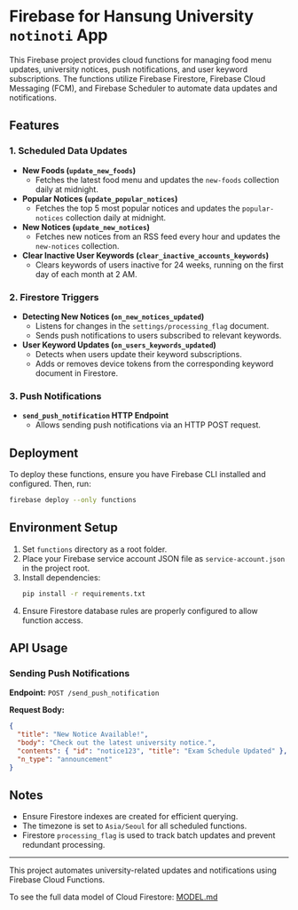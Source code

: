 # Firebase for Hansung University `notinoti` App

This Firebase project provides cloud functions for managing food menu updates, university notices, push notifications, and user keyword subscriptions. The functions utilize Firebase Firestore, Firebase Cloud Messaging (FCM), and Firebase Scheduler to automate data updates and notifications.

## Features

### 1. Scheduled Data Updates
- **New Foods (`update_new_foods`)**
  - Fetches the latest food menu and updates the `new-foods` collection daily at midnight.
- **Popular Notices (`update_popular_notices`)**
  - Fetches the top 5 most popular notices and updates the `popular-notices` collection daily at midnight.
- **New Notices (`update_new_notices`)**
  - Fetches new notices from an RSS feed every hour and updates the `new-notices` collection.
- **Clear Inactive User Keywords (`clear_inactive_accounts_keywords`)**
  - Clears keywords of users inactive for 24 weeks, running on the first day of each month at 2 AM.

### 2. Firestore Triggers
- **Detecting New Notices (`on_new_notices_updated`)**
  - Listens for changes in the `settings/processing_flag` document.
  - Sends push notifications to users subscribed to relevant keywords.
- **User Keyword Updates (`on_users_keywords_updated`)**
  - Detects when users update their keyword subscriptions.
  - Adds or removes device tokens from the corresponding keyword document in Firestore.

### 3. Push Notifications
- **`send_push_notification` HTTP Endpoint**
  - Allows sending push notifications via an HTTP POST request.

## Deployment
To deploy these functions, ensure you have Firebase CLI installed and configured. Then, run:

```sh
firebase deploy --only functions
```

## Environment Setup
1. Set `functions` directory as a root folder.
2. Place your Firebase service account JSON file as `service-account.json` in the project root.
3. Install dependencies:
   ```sh
   pip install -r requirements.txt
   ```
4. Ensure Firestore database rules are properly configured to allow function access.

## API Usage
### Sending Push Notifications
**Endpoint:** `POST /send_push_notification`

**Request Body:**
```json
{
  "title": "New Notice Available!",
  "body": "Check out the latest university notice.",
  "contents": { "id": "notice123", "title": "Exam Schedule Updated" },
  "n_type": "announcement"
}
```

## Notes
- Ensure Firestore indexes are created for efficient querying.
- The timezone is set to `Asia/Seoul` for all scheduled functions.
- Firestore `processing_flag` is used to track batch updates and prevent redundant processing.

---
This project automates university-related updates and notifications using Firebase Cloud Functions.

To see the full data model of Cloud Firestore: [MODEL.md](MODEL.md) 
